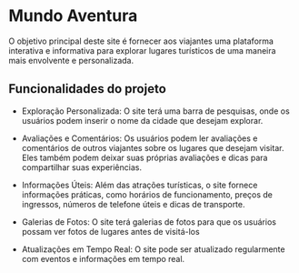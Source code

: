 
# Mundo Aventura

 O objetivo principal deste site é fornecer aos viajantes uma plataforma interativa e informativa para explorar lugares turísticos de uma maneira mais envolvente e personalizada.

## Funcionalidades do projeto

- Exploração Personalizada: O site terá uma barra de pesquisas, onde os usuários podem inserir o nome da cidade que desejam explorar.
- Avaliações e Comentários: Os usuários podem ler avaliações e comentários de outros viajantes sobre os lugares que desejam visitar. Eles também podem deixar suas próprias avaliações e dicas para compartilhar suas experiências.
- Informações Úteis: Além das atrações turísticas, o site fornece informações práticas, como horários de funcionamento, preços de ingressos, números de telefone úteis e dicas de transporte.
- Galerias de Fotos: O site terá galerias de fotos para que os usuários possam ver fotos de lugares antes de visitá-los

- Atualizações em Tempo Real: O site pode ser atualizado regularmente com eventos e informações em tempo real.
